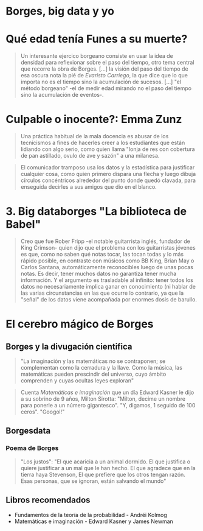 # Borges, big data y yo

# Qué edad tenía Funes a su muerte?

> Un interesante ejercico borgeano consiste en usar la idea de densidad para reflexionar sobre el paso del tiempo, otro tema central que recorre la obra de Borges. [...] la visión del paso del tiempo de esa oscura nota la pié de *Evaristo Carriego*, la que dice que lo que importa no es el tiempo sino la acumulación de sucesos. [...] "el método borgeano" -el de medir edad mirando no el paso del tiempo sino la acumulación de eventos-.
> 

# Culpable o inocente?: Emma Zunz

> Una práctica habitual de la mala docencia es abusar de los tecnicismos a fines de hacerles creer a los estudiantes que están lidiando con algo serio, como quien llama "lonja de res con cobertura de pan astillado, ovulo de ave y sazón" a una milanesa.
> 

> El comunicador tramposo usa los datos y la estadística para justificar cualquier cosa, como quien primero dispara una flecha y luego dibuja círculos concéntricos alrededor del punto donde quedó clavada, para enseguida decirles a sus amigos que dio en el blanco.
> 

# 3. Big databorges "La biblioteca de Babel"

> Creo que fue Rober Fripp -el notable guitarrista inglés, fundador de King Crimson- quien dijo que el problema con los guitarristas jóvenes es que, como no saben qué notas tocar, las tocan todas y lo más rápido posible, en contraste con músicos como BB King, Brian May o Carlos Santana, automáticamente reconocibles luego de unas pocas notas. Es decir, tener muchos datos no garantiza tener mucha información. Y el argumento es trasladable al infinito: tener todos los datos no necesariamente implica ganar en conocimiento (ni hablar de las varias circunstancias en las que ocurre lo contrario, ya que la "señal" de los datos viene acompañada por enormes dosis de barullo.
> 

# El cerebro mágico de Borges

## Borges y la divugación cientifica

> "La imaginación y las matemáticas no se contraponen; se complementan como la cerradura y la llave. Como la música, las matemáticas pueden prescindir del universo, cuyo ámbito comprenden y cuyas ocultas leyes exploran"
> 

> Cuenta *Matemáticas e imaginación* que un día Edward Kasner le dijo a su sobrino de 9 años, Milton Sirotta: "Milton, decime un nombre para ponerle a un número gigantesco". "Y, digamos, 1 seguido de 100 ceros". "Googol!"
> 

## Borgesdata

### Poema de Borges

> "Los justos":
"El que acaricia a un animal dormido.
 El que justifica o quiere justificar a un mal que le han hecho.
 El que agradece que en la tierra haya Stevenson,
 El que prefiere que los otros tengan razón.
 Esas personas, que se ignoran, están salvando el mundo"
> 

## Libros recomendados

- Fundamentos de la teoría de la probabilidad - Andréi Kolmog
- Matemáticas e imaginación - Edward Kasner y James Newman